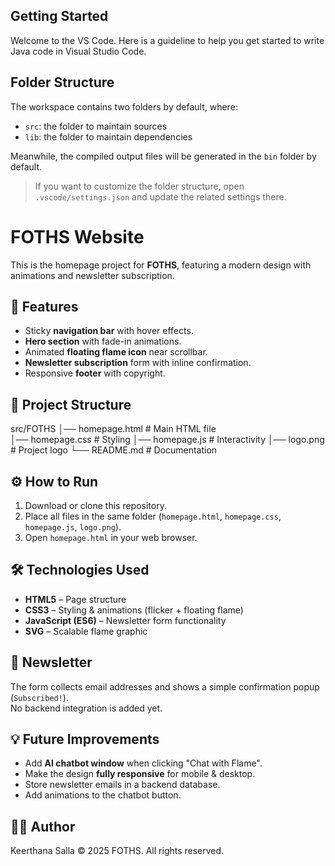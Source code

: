 ## Getting Started

Welcome to the VS Code. Here is a guideline to help you get started to write Java code in Visual Studio Code.

## Folder Structure

The workspace contains two folders by default, where:

- `src`: the folder to maintain sources
- `lib`: the folder to maintain dependencies

Meanwhile, the compiled output files will be generated in the `bin` folder by default.

> If you want to customize the folder structure, open `.vscode/settings.json` and update the related settings there.

# FOTHS Website

This is the homepage project for **FOTHS**, featuring a modern design with animations and newsletter subscription.


## 🚀 Features
- Sticky **navigation bar** with hover effects.
- **Hero section** with fade-in animations.
- Animated **floating flame icon** near scrollbar.
- **Newsletter subscription** form with inline confirmation.
- Responsive **footer** with copyright.


## 📂 Project Structure
src/FOTHS
│── homepage.html # Main HTML file <br />
│── homepage.css # Styling
│── homepage.js # Interactivity
│── logo.png # Project logo
└── README.md # Documentation

## ⚙️ How to Run
1. Download or clone this repository.
2. Place all files in the same folder (`homepage.html`, `homepage.css`, `homepage.js`, `logo.png`).
3. Open `homepage.html` in your web browser.


## 🛠️ Technologies Used
- **HTML5** – Page structure
- **CSS3** – Styling & animations (flicker + floating flame)
- **JavaScript (ES6)** – Newsletter form functionality
- **SVG** – Scalable flame graphic


## 📧 Newsletter
The form collects email addresses and shows a simple confirmation popup (`Subscribed!`).  
No backend integration is added yet.


## 💡 Future Improvements
- Add **AI chatbot window** when clicking "Chat with Flame".
- Make the design **fully responsive** for mobile & desktop.
- Store newsletter emails in a backend database.
- Add animations to the chatbot button.


## 👨‍💻 Author
Keerthana Salla
© 2025 FOTHS. All rights reserved.
